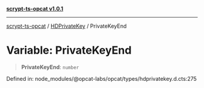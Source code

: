 [**scrypt-ts-opcat v1.0.1**](../../../README.md)

***

[scrypt-ts-opcat](../../../README.md) / [HDPrivateKey](../README.md) / PrivateKeyEnd

# Variable: PrivateKeyEnd

> **PrivateKeyEnd**: `number`

Defined in: node\_modules/@opcat-labs/opcat/types/hdprivatekey.d.cts:275
